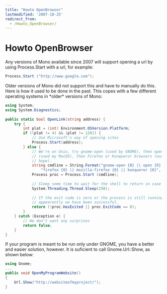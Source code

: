 ```yaml
---
title: "Howto OpenBrowser"
lastmodified: '2007-10-25'
redirect_from:
  - /Howto_OpenBrowser/
---
```


Howto OpenBrowser
=================

Any versions of Mono available since 2007 will support opening a url by using Process.Start with a url, for example:

``` csharp
Process.Start ("http://www.google.com");
```

Older versions of Mono did not support this and have to manually do this. Here is how it used to be done in the past. This copes with a few different operating systems in \*older\* versions of Mono:

``` csharp
using System;
using System.Diagnostics;
 
public static bool OpenLink(string address) {
    try {
        int plat = (int) Environment.OSVersion.Platform;
        if ((plat != 4) && (plat != 128)) {
            // Use Microsoft's way of opening sites
            Process.Start(address);
        } else {
            // We're on Unix, try gnome-open (used by GNOME), then open
            // (used my MacOS), then Firefox or Konqueror browsers (our last
            // hope).
            string cmdline = String.Format("gnome-open {0} || open {0} || "+
                "firefox {0} || mozilla-firefox {0} || konqueror {0}", address);
            Process proc = Process.Start (cmdline);
 
            // Sleep some time to wait for the shell to return in case of error
            System.Threading.Thread.Sleep(250);
 
            // If the exit code is zero or the process is still running then
            // appearently we have been successful.
            return (!proc.HasExited || proc.ExitCode == 0);
        }
    } catch (Exception e) {
        // We don't want any surprises
        return false;
    }
}
```

If your program is meant to be run only under GNOME, you have a better and easier solution, however. It is suficient to call Gnome.Url::Show, as shown below:

``` csharp
using Gnome;
...
public void OpenMyProgramWebsite()
{
    Url.Show("http://websiteofmyproject/");
}
```
